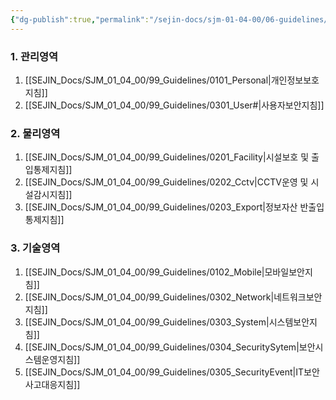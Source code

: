 ```yaml
---
{"dg-publish":true,"permalink":"/sejin-docs/sjm-01-04-00/06-guidelines/","title":"제 6 장 관련지침","tags":["정보보안관리규정","보안","관련지침"],"noteIcon":"","created":"2025-04-10T08:14:47.945+09:00","updated":"2024-12-19T17:29:42.114+09:00"}
---
```


### 1. 관리영역
1. [[SEJIN_Docs/SJM_01_04_00/99_Guidelines/0101_Personal\|개인정보보호지침]]
2. [[SEJIN_Docs/SJM_01_04_00/99_Guidelines/0301_User#\|사용자보안지침]]
### 2. 물리영역
1. [[SEJIN_Docs/SJM_01_04_00/99_Guidelines/0201_Facility\|시설보호 및 출입통제지침]]
2. [[SEJIN_Docs/SJM_01_04_00/99_Guidelines/0202_Cctv\|CCTV운영 및 시설감시지침]]
3. [[SEJIN_Docs/SJM_01_04_00/99_Guidelines/0203_Export\|정보자산 반출입 통제지침]]
### 3. 기술영역
1. [[SEJIN_Docs/SJM_01_04_00/99_Guidelines/0102_Mobile\|모바일보안지침]]
2. [[SEJIN_Docs/SJM_01_04_00/99_Guidelines/0302_Network\|네트워크보안지침]]
3. [[SEJIN_Docs/SJM_01_04_00/99_Guidelines/0303_System\|시스템보안지침]]
4. [[SEJIN_Docs/SJM_01_04_00/99_Guidelines/0304_SecuritySytem\|보안시스템운영지침]]
5. [[SEJIN_Docs/SJM_01_04_00/99_Guidelines/0305_SecurityEvent\|IT보안사고대응지침]]